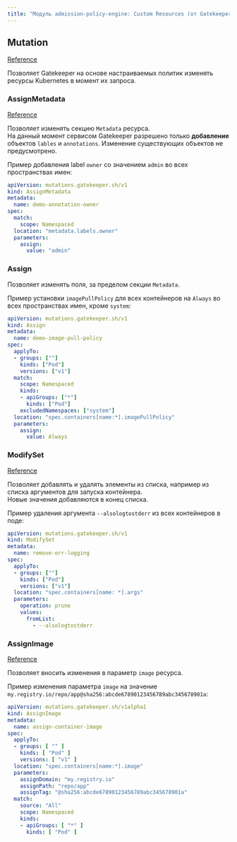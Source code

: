 ```yaml
---
title: "Модуль admission-policy-engine: Custom Resources (от Gatekeeper)"
---
```


## Mutation

[Reference](https://open-policy-agent.github.io/gatekeeper/website/docs/mutation/#mutation-crds)

Позволяет Gatekeeper на основе настраиваемых политик изменять ресурсы Kubernetes в момент их запроса.

### AssignMetadata

[Reference](https://open-policy-agent.github.io/gatekeeper/website/docs/mutation/#assignmetadata)

Позволяет изменять секцию `Metadata` ресурса.  
На данный момент сервисом Gatekeeper разрешено только **добавление** объектов `lables` и `annotations`. Изменение существующих объектов не предусмотрено.

Пример добавления label `owner` со значением `admin` во всех пространствах имен:
  
```yaml
apiVersion: mutations.gatekeeper.sh/v1
kind: AssignMetadata
metadata:
  name: demo-annotation-owner
spec:
  match:
    scope: Namespaced
  location: "metadata.labels.owner"
  parameters:
    assign:
      value: "admin"
```

### Assign

<!-- 
[Reference](https://open-policy-agent.github.io/gatekeeper/website/docs/mutation/#assignmetadata) 
Отдельной ссылки в документации Gatekeeper на данный CR нет
-->

Позволяет изменять поля, за пределом секции `Metadata`.

Пример установки `imagePullPolicy` для всех контейнеров на `Always` во всех пространствах имен, кроме `system`:

```yaml
apiVersion: mutations.gatekeeper.sh/v1
kind: Assign
metadata:
  name: demo-image-pull-policy
spec:
  applyTo:
  - groups: [""]
    kinds: ["Pod"]
    versions: ["v1"]
  match:
    scope: Namespaced
    kinds:
    - apiGroups: ["*"]
      kinds: ["Pod"]
    excludedNamespaces: ["system"]
  location: "spec.containers[name:*].imagePullPolicy"
  parameters:
    assign:
      value: Always
```

### ModifySet

[Reference](https://open-policy-agent.github.io/gatekeeper/website/docs/mutation/#modifyset)

Позволяет добавлять и удалять элементы из списка, например из списка аргументов для запуска контейнера.  
Новые значения добавляются в конец списка.

Пример удаления аргумента `--alsologtostderr` из всех контейнеров в поде:

```yaml
apiVersion: mutations.gatekeeper.sh/v1
kind: ModifySet
metadata:
  name: remove-err-logging
spec:
  applyTo:
  - groups: [""]
    kinds: ["Pod"]
    versions: ["v1"]
  location: "spec.containers[name: *].args"
  parameters:
    operation: prune
    values:
      fromList:
        - --alsologtostderr
```

### AssignImage

[Reference](https://open-policy-agent.github.io/gatekeeper/website/docs/mutation/#assignimage)

Позволяет вносить изменения в параметр `image` ресурса.

Пример изменения параметра `image` на значение `my.registry.io/repo/app@sha256:abcde67890123456789abc345678901a`:
  
```yaml
apiVersion: mutations.gatekeeper.sh/v1alpha1
kind: AssignImage
metadata:
  name: assign-container-image
spec:
  applyTo:
  - groups: [ "" ]
    kinds: [ "Pod" ]
    versions: [ "v1" ]
  location: "spec.containers[name:*].image"
  parameters:
    assignDomain: "my.registry.io"
    assignPath: "repo/app"
    assignTag: "@sha256:abcde67890123456789abc345678901a"
  match:
    source: "All"
    scope: Namespaced
    kinds:
    - apiGroups: [ "*" ]
      kinds: [ "Pod" ]
```
